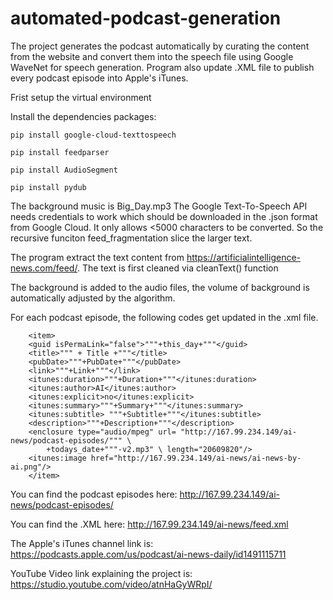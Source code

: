 # automated-podcast-generation
The project generates the podcast automatically by curating the content from the website and convert them into the speech file using Google WaveNet for speech generation. Program also update .XML file to publish every podcast episode into Apple's iTunes.

Frist setup the virtual environment

Install the dependencies packages:

    pip install google-cloud-texttospeech

    pip install feedparser

    pip install AudioSegment

    pip install pydub

The background music is Big_Day.mp3
The Google Text-To-Speech API needs credentials to work which should be downloaded in the .json format from Google Cloud.
It only allows <5000 characters to be converted. So the recursive funciton feed_fragmentation slice the larger text.

The program extract the text content from https://artificialintelligence-news.com/feed/. The text is first cleaned via cleanText() function


The background is added to the audio files, the volume of background is automatically adjusted by the algorithm.

For each podcast episode, the following codes get updated in the .xml file.

        <item>
        <guid isPermaLink="false">"""+this_day+"""</guid>
        <title>""" + Title +"""</title>
        <pubDate>"""+PubDate+"""</pubDate>
        <link>"""+Link+"""</link>
        <itunes:duration>"""+Duration+"""</itunes:duration>
        <itunes:author>AI</itunes:author>
        <itunes:explicit>no</itunes:explicit>
        <itunes:summary>"""+Summary+"""</itunes:summary>
        <itunes:subtitle> """+Subtitle+"""</itunes:subtitle>
        <description>"""+Description+"""</description>
        <enclosure type="audio/mpeg" url= "http://167.99.234.149/ai-news/podcast-episodes/""" \
            +todays_date+"""-v2.mp3" \ length="20609820"/>
        <itunes:image href="http://167.99.234.149/ai-news/ai-news-by-ai.png"/>
        </item>


You can find the podcast episodes here: http://167.99.234.149/ai-news/podcast-episodes/

You can find the .XML here: http://167.99.234.149/ai-news/feed.xml

The Apple's iTunes channel link is: https://podcasts.apple.com/us/podcast/ai-news-daily/id1491115711

YouTube Video link explaining the project is: https://studio.youtube.com/video/atnHaGyWRpI/




